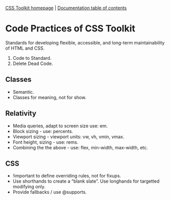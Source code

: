 [CSS Toolkit homepage](http://css-toolkit.com) | [Documentation
table of contents](toc.md)

# Code Practices of CSS Toolkit

Standards for developing flexible, accessible, and long-term maintainability of
HTML and CSS.

1. Code to Standard.
2. Delete Dead Code.

## Classes

* Semantic.
* Classes for meaning, not for show.

## Relativity

* Media queries, adapt to screen size use: em.
* Block sizing - use: percents.
* Viewport sizing - viewport units: vw, vh, vmin, vmax.
* Font height, sizing - use: rems.
* Combining the the above - use: flex, min-width, max-width, etc.

## CSS

* !important to define overriding rules, not for fixups.
* Use shorthands to create a “blank slate”. Use longhands for targetted modifying only.
* Provide fallbacks / use @supports.
